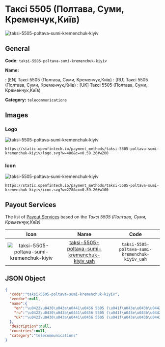
# Таксі 5505 (Полтава, Суми, Кременчук,Київ) 
![taksi-5505-poltava-sumi-kremenchuk-kiyiv](https://static.openfintech.io/payment_methods/taksi-5505-poltava-sumi-kremenchuk-kiyiv/logo.svg?w=400&c=v0.59.26#w200)  

## General 
**Code:** `taksi-5505-poltava-sumi-kremenchuk-kiyiv` 
 
**Name:** 
 
:	[EN] Таксі 5505 (Полтава, Суми, Кременчук,Київ) 
:	[RU] Таксі 5505 (Полтава, Суми, Кременчук,Київ) 
:	[UK] Таксі 5505 (Полтава, Суми, Кременчук,Київ) 
 
**Category:** `telecommunications` 
 

## Images 

### Logo 
![taksi-5505-poltava-sumi-kremenchuk-kiyiv](https://static.openfintech.io/payment_methods/taksi-5505-poltava-sumi-kremenchuk-kiyiv/logo.svg?w=400&c=v0.59.26#w200)  

```
https://static.openfintech.io/payment_methods/taksi-5505-poltava-sumi-kremenchuk-kiyiv/logo.svg?w=400&c=v0.59.26#w200
```  

### Icon 
![taksi-5505-poltava-sumi-kremenchuk-kiyiv](https://static.openfintech.io/payment_methods/taksi-5505-poltava-sumi-kremenchuk-kiyiv/icon.svg?w=278&c=v0.59.26#w100)  

```
https://static.openfintech.io/payment_methods/taksi-5505-poltava-sumi-kremenchuk-kiyiv/icon.svg?w=278&c=v0.59.26#w100
```  

## Payout Services 
 
The list of [Payout Services](/payout-services/) based on the _Таксі 5505 (Полтава, Суми, Кременчук,Київ)_ 

|Icon|Name|Code| 
|:---:|:---:|:---:| 
|![taksi-5505-poltava-sumi-kremenchuk-kiyiv](https://static.openfintech.io/payout_methods/taksi-5505-poltava-sumi-kremenchuk-kiyiv/icon.svg?w=278&c=v0.59.26#w40) |[taksi-5505-poltava-sumi-kremenchuk-kiyiv_uah](/payout-services/taksi-5505-poltava-sumi-kremenchuk-kiyiv_uah/)|`taksi-5505-poltava-sumi-kremenchuk-kiyiv_uah`| 
 

## JSON Object 

```json
{
  "code":"taksi-5505-poltava-sumi-kremenchuk-kiyiv",
  "vendor":null,
  "name":{
    "en":"\u0422\u0430\u043a\u0441\u0456 5505 (\u041f\u043e\u043b\u0442\u0430\u0432\u0430, \u0421\u0443\u043c\u0438, \u041a\u0440\u0435\u043c\u0435\u043d\u0447\u0443\u043a,\u041a\u0438\u0457\u0432)",
    "ru":"\u0422\u0430\u043a\u0441\u0456 5505 (\u041f\u043e\u043b\u0442\u0430\u0432\u0430, \u0421\u0443\u043c\u0438, \u041a\u0440\u0435\u043c\u0435\u043d\u0447\u0443\u043a,\u041a\u0438\u0457\u0432)",
    "uk":"\u0422\u0430\u043a\u0441\u0456 5505 (\u041f\u043e\u043b\u0442\u0430\u0432\u0430, \u0421\u0443\u043c\u0438, \u041a\u0440\u0435\u043c\u0435\u043d\u0447\u0443\u043a,\u041a\u0438\u0457\u0432)"
  },
  "description":null,
  "countries":null,
  "category":"telecommunications"
}
```  
